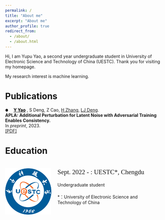 ```yaml
---
permalink: /
title: "About me"
excerpt: "About me"
author_profile: true
redirect_from: 
  - /about/
  - /about.html
---
```


Hi, I am Yupu Yao, a second year undergraduate student in University of Electronic Science and Technology of China (UESTC). Thank you for visiting my homepage.

My research interest is machine learning.

Publications
======
<span style="margin-right: 13px; font-size: 0.8em;">●</span>  <a href="https://yupuyao.github.io" style="color:black; font-weight:bold;">Y Yao</a>
, S Deng, Z Cao, [H Zhang](https://harryzhangog.github.io/), [LJ Deng](https://liangjiandeng.github.io/).  
**APLA: Additional Perturbation for Latent Noise with Adversarial Training Enables Consistency.**  
In _preprint_, 2023.  
[[PDF]](https://arxiv.org/abs/2308.12605)

Education
======

<html>
<head>
  <style>
    .container {
      display: flex;
      align-items: flex-start;
    }
    .text-container {
      display: flex;
      flex-direction: column;
      justify-content: space-between;
    }
    img {
      margin-right: 22px;
    }
    .custom-font {
      font-size: 21px;
      font-family: 'Georgia', serif;
    }
  </style>
</head>
<body>

<html>
<head>
  <style>
    .space-between {
      margin-top: 20px;
    }
  </style>
</head>
<body>


  <div class="container" style="margin-top: 40px;">
    <img src="../images/UESTC.png" alt="Image cannot load" width="150" height="150" style="margin-right: 20px;" />
    <div class="text-container">
      <div class="custom-font">Sept. 2022 - : UESTC*, Chengdu</div>
      <div class="space-between">Undergraduate student</div>
      <div class="space-between">*：University of Electronic Science and Technology of China</div>
    </div>
  </div>

</body>
</html>
